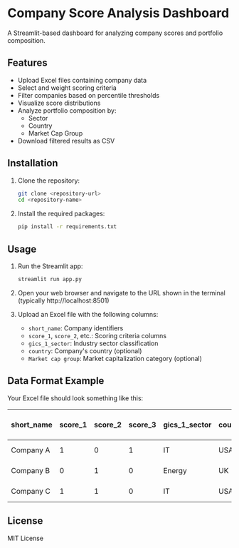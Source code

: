 # Company Score Analysis Dashboard

A Streamlit-based dashboard for analyzing company scores and portfolio composition.

## Features

- Upload Excel files containing company data
- Select and weight scoring criteria
- Filter companies based on percentile thresholds
- Visualize score distributions
- Analyze portfolio composition by:
  - Sector
  - Country
  - Market Cap Group
- Download filtered results as CSV

## Installation

1. Clone the repository:

   ```bash
   git clone <repository-url>
   cd <repository-name>
   ```

2. Install the required packages:

   ```bash
   pip install -r requirements.txt
   ```

## Usage

1. Run the Streamlit app:

   ```bash
   streamlit run app.py
   ```

2. Open your web browser and navigate to the URL shown in the terminal (typically http://localhost:8501)

3. Upload an Excel file with the following columns:
   - `short_name`: Company identifiers
   - `score_1`, `score_2`, etc.: Scoring criteria columns
   - `gics_1_sector`: Industry sector classification
   - `country`: Company's country (optional)
   - `Market cap group`: Market capitalization category (optional)

## Data Format Example

Your Excel file should look something like this:

| short_name | score_1 | score_2 | score_3 | gics_1_sector | country | Market cap group |
| ---------- | ------- | ------- | ------- | ------------- | ------- | ---------------- |
| Company A  | 1       | 0       | 1       | IT            | USA     | Large Cap        |
| Company B  | 0       | 1       | 0       | Energy        | UK      | Mid Cap          |
| Company C  | 1       | 1       | 0       | IT            | USA     | Small Cap        |

## License

MIT License
